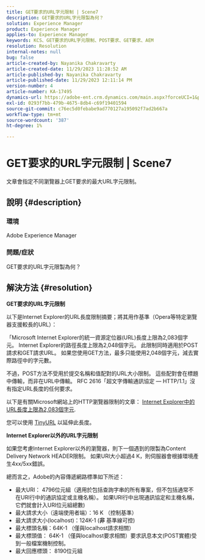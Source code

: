 ```yaml
---
title: GET要求的URL字元限制 | Scene7
description: GET要求的URL字元限製為何？
solution: Experience Manager
product: Experience Manager
applies-to: Experience Manager
keywords: KCS、GET要求的URL字元限制、POST要求、GET要求、AEM
resolution: Resolution
internal-notes: null
bug: false
article-created-by: Nayanika Chakravarty
article-created-date: 11/29/2023 11:28:52 AM
article-published-by: Nayanika Chakravarty
article-published-date: 11/29/2023 12:11:14 PM
version-number: 4
article-number: KA-17495
dynamics-url: https://adobe-ent.crm.dynamics.com/main.aspx?forceUCI=1&pagetype=entityrecord&etn=knowledgearticle&id=c78fa574-aa8e-ee11-8179-6045bd006239
exl-id: 0293f7bb-479b-4675-8db4-c69f19401594
source-git-commit: c76ec5d0febabe9ad770127a195092f7ad2b667a
workflow-type: tm+mt
source-wordcount: '387'
ht-degree: 1%

---
```


# GET要求的URL字元限制 | Scene7


文章會指定不同瀏覽器上GET要求的最大URL字元限制。

## 說明 {#description}


### 環境

Adobe Experience Manager

### 問題/症狀

GET要求的URL字元限製為何？


## 解決方法 {#resolution}


<b>GET要求的URL字元限制</b>

以下是Internet Explorer的URL長度限制摘要；將其用作基準（Opera等特定瀏覽器支援較長的URL）：

「Microsoft Internet Explorer的統一資源定位器(URL)長度上限為2,083個字元。 Internet Explorer的路徑長度上限為2,048個字元。 此限制同時適用於POST請求和GET請求URL。 如果您使用GET方法，最多只能使用2,048個字元，減去實際路徑中的字元數。

不過，POST方法不受用於提交名稱和值配對的URL大小限制。 這些配對會在標題中傳輸，而非在URL中傳輸。 RFC 2616「超文字傳輸通訊協定 — HTTP/1.1」沒有指定URL長度的任何要求。

以下是有關Microsoft網站上的HTTP瀏覽器限制的文章： [Internet Explorer中的URL長度上限為2,083個字元](https://support.microsoft.com/en-us/topic/maximum-url-length-is-2-083-characters-in-internet-explorer-174e7c8a-6666-f4e0-6fd6-908b53c12246).

您可以使用 [TinyURL](https://tinyurl.com/app) 以延伸此長度。

<b>Internet Explorer以外的URL字元限制</b>

如果您考慮Internet Explorer以外的瀏覽器，則下一個遇到的限製為Content Delivery Network HEADER限制。 如果URI大小超過4 K，則伺服器會根據環境產生4xx/5xx錯誤。

總而言之，Adobe的內容傳遞網路標準如下所述：

- 最大URI： 4796位元組（適用於包括查詢字串的所有專案，但不包括通常不在URI行中的通訊協定或主機名稱）。 如果URI行中出現通訊協定和主機名稱，它們就會計入URI位元組總數)
- 最大請求大小（遠端使用者端）：16 K （控制基準）
- 最大請求大小(localhost)：124K-1 (<b>非</b> 基準線可控)
- 最大標頭名稱：64K-1 （僅與localhost請求相關）
- 最大標頭值： 64K-1 （僅與localhost要求相關）要求訊息本文(POST實體)受到一般檔案機制控制。
- 最大回應標頭： 8190位元組
